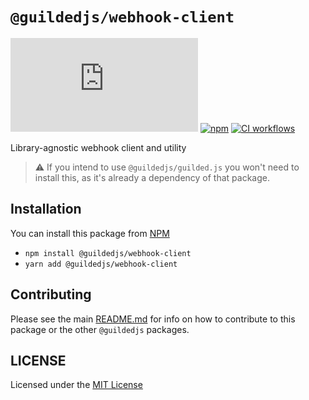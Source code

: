 # `@guildedjs/webhook-client`  

[![GitHub](https://img.shields.io/github/license/guildedjs/guilded.js)](https://github.com/zaida04/guilded.js/blob/main/LICENSE)
[![npm](https://img.shields.io/npm/v/@guildedjs/webhook-client?color=crimson&logo=npm)](https://www.npmjs.com/package/@guildedjs/webhook-client)
[![CI workflows](https://github.com/zaida04/guilded.js/actions/workflows/ci.yml/badge.svg)](https://github.com/zaida04/guilded.js/actions/workflows/ci.yml)

Library-agnostic webhook client and utility

> ⚠️ If you intend to use `@guildedjs/guilded.js` you won't need to install this, as it's already a dependency of that package.

## Installation
You can install this package from [NPM](https://www.npmjs.com/package/@guildedjs/webhook-client)
- `npm install @guildedjs/webhook-client`  
- `yarn add @guildedjs/webhook-client`

## Contributing
Please see the main [README.md](https://github.com/zaida04/guilded.js) for info on how to contribute to this package or the other `@guildedjs` packages.
  
## LICENSE
Licensed under the [MIT License](https://github.com/zaida04/guilded.js/blob/main/LICENSE)
  
